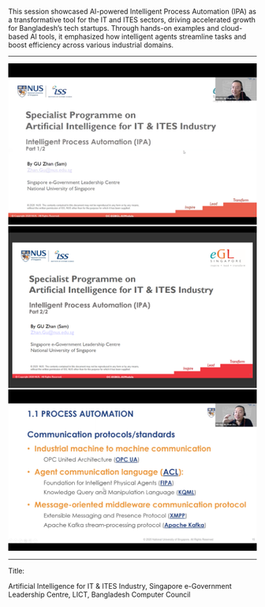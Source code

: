 This session showcased AI-powered Intelligent Process Automation (IPA) as a transformative tool for the IT and ITES sectors, driving accelerated growth for Bangladesh’s tech startups. Through hands-on examples and cloud-based AI tools, it emphasized how intelligent agents streamline tasks and boost efficiency across various industrial domains.

---

![](sn001.png)
![](sn002.png)
![](sn003.png)

---

Title:

Artificial Intelligence for IT & ITES Industry, Singapore e-Government Leadership Centre, LICT, Bangladesh Computer Council
